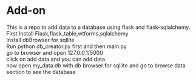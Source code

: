 # Add-on
This is a repo to add data to a database using flask and flask-sqlalchemy.  
First Install Flask,flask_table,wtforms,sqlalchemy  
Install dbBrowser for sqllite  
Run python db_creator.py first and then main.py  
go to browser and open 127.0.0.1/5000  
click on add data and you can add data  
now open my_data.db with db browser for sqllite and go to browse data section to see the database  
